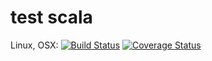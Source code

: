 # test scala
Linux, OSX: [![Build Status](https://api.travis-ci.org/wookay/scalacat.svg?branch=master)](https://travis-ci.org/wookay/scalacat)
[![Coverage Status](https://coveralls.io/repos/wookay/scalacat/badge.svg?branch=master&service=github)](https://coveralls.io/github/wookay/scalacat?branch=master)
